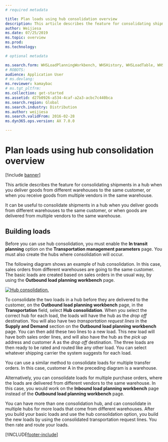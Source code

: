 ```yaml
---
# required metadata

title: Plan loads using hub consolidation overview
description: This article describes the feature for consolidating shipments in a hub when you deliver goods from different warehouses to the same customer, or when you receive goods from multiple vendors in the same warehouse.
author: Weijiesa
ms.date: 07/25/2019
ms.topic: overview
ms.prod: 
ms.technology: 

# optional metadata

ms.search.form: WHSLoadPlanningWorkbench, WHSHistory, WHSLoadTable, WHSLoadPlanningListPage, TMSParameters, WHSOutboundLoadPlanningWorkbench, WHSInboundLoadPlanningWorkbench
# ROBOTS: 
audience: Application User
# ms.devlang: 
ms.reviewer: kamaybac
# ms.tgt_pltfrm: 
ms.collection: get-started
ms.assetid: d27b0926-a534-4caf-a2a3-acbc7c440bca
ms.search.region: Global
ms.search.industry: Distribution
ms.author: weijiesa
ms.search.validFrom: 2016-02-28
ms.dyn365.ops.version: AX 7.0.0

---
```


# Plan loads using hub consolidation overview

[!include [banner](../includes/banner.md)]

This article describes the feature for consolidating shipments in a hub when you deliver goods from different warehouses to the same customer, or when you receive goods from multiple vendors in the same warehouse.

It can be useful to consolidate shipments in a hub when you deliver goods from different warehouses to the same customer, or when goods are delivered from multiple vendors to the same warehouse.

## Building loads

Before you can use hub consolidation, you must enable the **In transit planning** option on the **Transportation management parameters** page. You must also create the hubs where consolidation will occur.

The following diagram shows an example of hub consolidation. In this case, sales orders from different warehouses are going to the same customer. The basic loads are created based on sales orders in the usual way, by using the **Outbound load planning workbench** page.

[![Hub consolidation.](./media/hubconsol.jpg)](./media/hubconsol.jpg)

To consolidate the two loads in a hub before they are delivered to the customer, on the **Outbound load planning workbench** page, in the **Transportation** field, select **Hub consolidation**. When you select the correct hub for each load, the loads will have the hub as the *drop off* destination. You will also have two *transportation request lines* in the **Supply and Demand** section on the **Outbound load planning workbench** page. You can then add these two lines to a new load. This new load will have both sales order lines, and will also have the hub as the *pick up* address and customer A as the *drop off* destination. The three loads are then ready to be rated and routed like any other load. You can select whatever shipping carrier the system suggests for each load.

You can use a similar method to consolidate loads for multiple transfer orders. In this case, customer A in the preceding diagram is a warehouse.

Alternatively, you can consolidate loads for multiple purchase orders, where the loads are delivered from different vendors to the same warehouse. In this case, you would work on the **Inbound load planning workbench** page instead of the **Outbound load planning workbench** page.

You can have more than one consolidation hub, and can consolidate in multiple hubs for more loads that come from different warehouses. After you build your basic loads and use the hub consolidation option, you build the new loads by using the consolidated transportation request lines. You then rate and route your loads.

[!INCLUDE[footer-include](../../includes/footer-banner.md)]